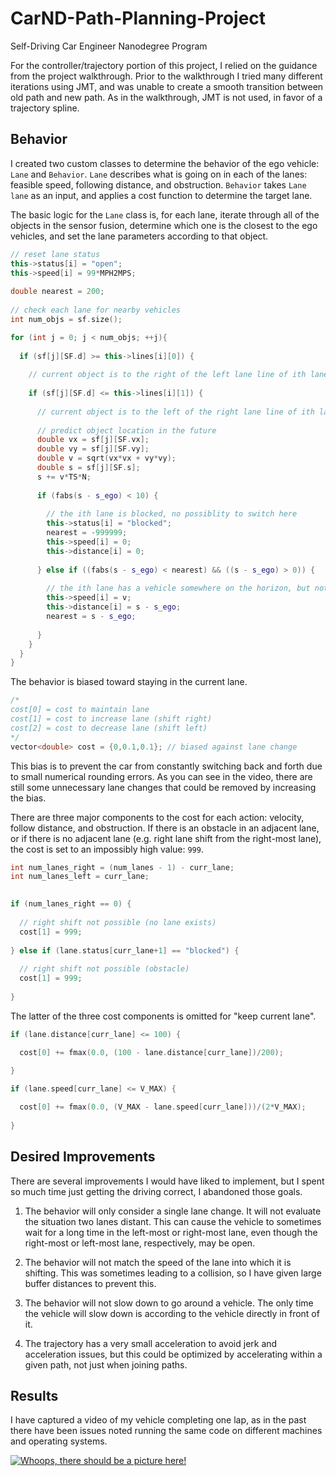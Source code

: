 # CarND-Path-Planning-Project
Self-Driving Car Engineer Nanodegree Program

For the controller/trajectory portion of this project, I relied on the guidance from the project walkthrough.  Prior to the walkthrough I tried many different iterations using JMT, and was unable to create a smooth transition between old path and new path.  As in the walkthrough, JMT is not used, in favor of a trajectory spline.

## Behavior

I created two custom classes to determine the behavior of the ego vehicle: `Lane` and `Behavior`.  `Lane` describes what is going on in each of the lanes: feasible speed, following distance, and obstruction.  `Behavior` takes `Lane lane` as an input, and applies a cost function to determine the target lane.

The basic logic for the `Lane` class is, for each lane, iterate through all of the objects in the sensor fusion, determine which one is the closest to the ego vehicles, and set the lane parameters according to that object.

```C++
// reset lane status
this->status[i] = "open";
this->speed[i] = 99*MPH2MPS;
    
double nearest = 200;
    
// check each lane for nearby vehicles
int num_objs = sf.size();

for (int j = 0; j < num_objs; ++j){
      
  if (sf[j][SF.d] >= this->lines[i][0]) {
    
    // current object is to the right of the left lane line of ith lane
        
    if (sf[j][SF.d] <= this->lines[i][1]) {
          
      // current object is to the left of the right lane line of ith lane
          
      // predict object location in the future
      double vx = sf[j][SF.vx];
      double vy = sf[j][SF.vy];
      double v = sqrt(vx*vx + vy*vy);
      double s = sf[j][SF.s];
      s += v*TS*N;
          
      if (fabs(s - s_ego) < 10) {
		  
        // the ith lane is blocked, no possiblity to switch here
        this->status[i] = "blocked";
        nearest = -999999;
        this->speed[i] = 0;
        this->distance[i] = 0;
            
      } else if ((fabs(s - s_ego) < nearest) && ((s - s_ego) > 0)) {
		  
        // the ith lane has a vehicle somewhere on the horizon, but not immediately in the way
        this->speed[i] = v;
        this->distance[i] = s - s_ego;
        nearest = s - s_ego;
            
      }
    }
  }
}
```

The behavior is biased toward staying in the current lane.

```C++
/* 
cost[0] = cost to maintain lane
cost[1] = cost to increase lane (shift right)
cost[2] = cost to decrease lane (shift left)
*/
vector<double> cost = {0,0.1,0.1}; // biased against lane change
```

This bias is to prevent the car from constantly switching back and forth due to small numerical rounding errors.  As you can see in the video, there are still some unnecessary lane changes that could be removed by increasing the bias.

There are three major components to the cost for each action: velocity, follow distance, and obstruction.  If there is an obstacle in an adjacent lane, or if there is no adjacent lane (e.g. right lane shift from the right-most lane), the cost is set to an impossibly high value: `999`.

```C++
int num_lanes_right = (num_lanes - 1) - curr_lane;
int num_lanes_left = curr_lane;

  
if (num_lanes_right == 0) {
    
  // right shift not possible (no lane exists)
  cost[1] = 999;
    
} else if (lane.status[curr_lane+1] == "blocked") {
    
  // right shift not possible (obstacle)
  cost[1] = 999;
    
}
```

The latter of the three cost components is omitted for "keep current lane".

```C++
if (lane.distance[curr_lane] <= 100) {

  cost[0] += fmax(0.0, (100 - lane.distance[curr_lane])/200);
  
}

if (lane.speed[curr_lane] <= V_MAX) {

  cost[0] += fmax(0.0, (V_MAX - lane.speed[curr_lane]))/(2*V_MAX);
  
}
```

## Desired Improvements

There are several improvements I would have liked to implement, but I spent so much time just getting the driving correct, I abandoned those goals.

1. The behavior will only consider a single lane change.  It will not evaluate the situation two lanes distant.  This can cause the vehicle to sometimes wait for a long time in the left-most or right-most lane, even though the right-most or left-most lane, respectively, may be open. 

2. The behavior will not match the speed of the lane into which it is shifting.  This was sometimes leading to a collision, so I have given large buffer distances to prevent this.

3. The behavior will not slow down to go around a vehicle.  The only time the vehicle will slow down is according to the vehicle directly in front of it.

4. The trajectory has a very small acceleration to avoid jerk and acceleration issues, but this could be optimized by accelerating within a given path, not just when joining paths.

## Results

I have captured a video of my vehicle completing one lap, as in the past there have been issues noted running the same code on different machines and operating systems.

[![Whoops, there should be a picture here!](https://img.youtube.com/vi/FIU6CmpPsY0/0.jpg)](https://youtu.be/FIU6CmpPsY0)
